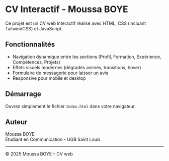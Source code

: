 # CV Interactif - Moussa BOYE

Ce projet est un CV web interactif réalisé avec HTML, CSS (incluant TailwindCSS) et JavaScript.

## Fonctionnalités

- Navigation dynamique entre les sections (Profil, Formation, Expérience, Compétences, Projets)
- Effets visuels modernes (dégradés animés, transitions, hover)
- Formulaire de messagerie pour laisser un avis
- Responsive pour mobile et desktop

## Démarrage

Ouvrez simplement le fichier `Index.html` dans votre navigateur.

## Auteur

Moussa BOYE  
Étudiant en Communication - UGB Saint Louis

---
© 2025 Moussa BOYE – CV web
